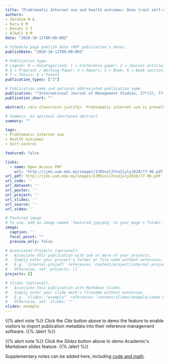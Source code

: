 ```yaml
---
title: "Problematic Internet use and health outcomes: Does trait self-control matter?"
authors:
- Ibrahim N A
- Kura K M
- Dasuki S I
- Alkali A M
date: "2020-10-11T00:00:00Z"

# Schedule page publish date (NOT publication's date).
publishDate: "2020-10-11T00:00:00Z"

# Publication type.
# Legend: 0 = Uncategorized; 1 = Conference paper; 2 = Journal article;
# 3 = Preprint / Working Paper; 4 = Report; 5 = Book; 6 = Book section;
# 7 = Thesis; 8 = Patent
publication_types: ["2"]

# Publication name and optional abbreviated publication name.
publication: "*International Journal of Management Studies, 27*(2), 77–96"
publication_short: ""

abstract: <div class=text-justify>  Problematic internet use is prevalent among university students, and it has been associated with increased adverse health outcomes. The results of existing research are mixed regarding the effects of problematic internet use on health outcomes. To resolve this ambiguity, we drew upon the self-control theory and person-situation interaction model to propose trait self-control as a moderator in the relationship between problematic internet use and adverse health outcomes. The study participants comprised 273 students from both public and private universities in Nigeria. Results reveal that problematic internet use is a significant predictor of adverse health outcomes. However, we find no evidence to support our postulated Hypothesis that trait selfcontrol moderates the effects of problematic internet use on adverse health outcomes. Implications, limitations, and potential for future research are highlighted. </div>

# Summary. An optional shortened abstract.
summary: ""

tags:
- Problematic Internet use
- Health outcomes
- Self-control

featured: false

links:
  - name: Open Access PDF
    url: 'http://ijms.uum.edu.my/images/IJMSvol27no2july2020/77-96.pdf'
url_pdf: http://ijms.uum.edu.my/images/IJMSvol27no2july2020/77-96.pdf
url_code: ''
url_dataset: ''
url_poster: ''
url_project: ''
url_slides: ''
url_source: ''
url_video: ''

# Featured image
# To use, add an image named `featured.jpg/png` to your page's folder. 
image:
  caption: ''
  focal_point: ""
  preview_only: false

# Associated Projects (optional).
#   Associate this publication with one or more of your projects.
#   Simply enter your project's folder or file name without extension.
#   E.g. `internal-project` references `content/project/internal-project/index.md`.
#   Otherwise, set `projects: []`.
projects: []

# Slides (optional).
#   Associate this publication with Markdown slides.
#   Simply enter your slide deck's filename without extension.
#   E.g. `slides: "example"` references `content/slides/example/index.md`.
#   Otherwise, set `slides: ""`.
slides: example
---
```


{{% alert note %}}
Click the *Cite* button above to demo the feature to enable visitors to import publication metadata into their reference management software.
{{% /alert %}}

{{% alert note %}}
Click the *Slides* button above to demo Academic's Markdown slides feature.
{{% /alert %}}

Supplementary notes can be added here, including [code and math](https://sourcethemes.com/academic/docs/writing-markdown-latex/).
